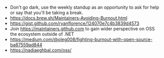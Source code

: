 * Don't go dark, use the weekly standup as an opportunity to ask for help or say that you'll be taking a break.
* https://docs.brew.sh/Maintainers-Avoiding-Burnout.html
* https://gist.github.com/ryanflorence/124070e7c4b3839d4573
* Join https://maintainers.github.com to gain wider perspective on OSS the ecosystem outside of .NET
* https://medium.com/@oleg008/fighting-burnout-with-open-source-ba87559ad844
* https://nadiaeghbal.com/oss/
